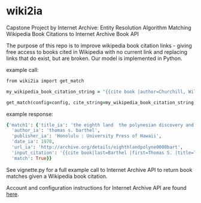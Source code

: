 # wiki2ia
Capstone Project by Internet Archive: Entity Resolution Algorithm Matching Wikipedia Book Citations to Internet Archive Book API

The purpose of this repo is to improve wikipedia book citation links - giving free access to books cited in Wikipedia with no current link and replacing links that do exist, but are broken. Our model is implemented in Python.

example call:
```rb
from wiki2ia import get_match

my_wikipedia_book_citation_string = "{{cite book |author=Churchill, William |year=1912 |title=The Rapanui Speech and the Peopling of Southeast Polynesia |url=https://archive.org/details/easterislandrapa00churrich |url-status=live |archive-url=https://web.archive.org/web/20160404191635/https://archive.org/details/easterislandrapa00churrich |archive-date=4 April 2016}}"

get_match(config=config, cite_string=my_wikipedia_book_citation_string)
```
example response:
```rb
{'match1': {'title_ia': 'the eighth land  the polynesian discovery and settlement of easter island',
  'author_ia': 'thomas s. barthel',
  'publisher_ia': 'Honolulu : University Press of Hawaii',
  'date_ia': 1978,
  'url_ia': 'http://archive.org/details/eighthlandpolyne0000bart',
  'input_citation': '{{cite book|last=Barthel |first=Thomas S. |title=The Eighth Land: The Polynesian Settlement of Easter Island |publisher= [[University of Hawaii]] |year=1974 |edition=1978|isbn=0824805534|url=https://archive.org/details/eighthlandpolyne0000bart}}',
  'match': True}}
```
See vignette.py for a full example call to Internet Archive API to return book matches given a Wikipedia book citation.

Account and configuration instructions for Internet Archive API are found [here](https://archive.org/developers/internetarchive/).
